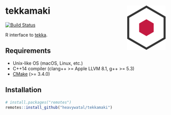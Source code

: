 # tekkamaki <img src="man/figures/logo.svg" align="right" height=140/>

[![Build Status](https://travis-ci.com/heavywatal/tekkamaki.svg?branch=master)](https://travis-ci.com/heavywatal/tekkamaki)

R interface to [tekka](https://github.com/heavywatal/tekka).

## Requirements

- Unix-like OS (macOS, Linux, etc.)
- C++14 compiler (clang++ >= Apple LLVM 8.1, g++ >= 5.3)
- [CMake](https://cmake.org/) (>= 3.4.0)

## Installation

```r
# install.packages("remotes")
remotes::install_github("heavywatal/tekkamaki")
```
